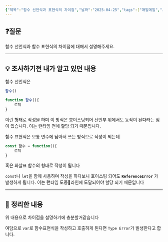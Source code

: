 ```yaml
---
{"제목":"함수 선언식과 표현식의 차이점","날짜":"2025-04-25","tags":["매일메일","JavaScript"],"dg-publish":true,"permalink":"/매일메일/25년4월/함수 선언식과 표현식의 차이점/","dgPassFrontmatter":true,"created":"2025-04-25T07:25:54.975+09:00","updated":"2025-04-25T07:33:26.528+09:00"}
---
```


## ❓질문

함수 선언식과 함수 표현식의 차이점에 대해서 설명해주세요.

---
## 💡 조사하기전 내가 알고 있던 내용

함수 선언식은

```js
함수()

function 함수(){
	로직
}
```

이런 형태로 작성을 하며 이 방식은 호이스팅되어 선언부 위에서도 동작이 된다라는 점이 있습니다.
이는 런타임 전에 할당 되기 때문입니다.

함수 표현식은 보통 변수에 담아서 쓰는 방식으로 작성이 되는데

```js
const 함수 = function(){
	로직
}
```

혹은 화살표 함수의 형태로 작성이 됩니다

`const`나 `let`을 함께 사용하며 작성을 하다보니 호이스팅 되어도 **`ReferenceError`** 가 발생하게 됩니다. 이는 런타임 도중라인에 도달되어야 할당 되기 때문입니다


---
## 🏫 정리한 내용

위 내용으로 차이점을 설명하기에 충분할거같습니다 

여담으로 `var`로 함수표현식을 작성하고 호출하게 된다면 `Type Error`가 발생한다고 합니다.